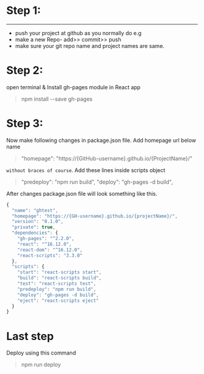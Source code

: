 # Step 1:
***
- push your project at github as you normally do e.g
- make a new Repo- add>> commit>> push
- make sure your git repo name and project names are same.
# Step 2: 
open terminal & Install gh-pages module in React app
> npm install --save gh-pages

# Step 3:
Now make following changes in package.json file.
Add homepage url below name
> "homepage": "https://{GitHub-username}.github.io/{ProjectName}/" 

 `without braces of course`.
Add these lines inside scripts object

> "predeploy": "npm run build",
    "deploy": "gh-pages -d build",


After changes package.json file will look something like this.

```js
{
  "name": "ghtest",
  "homepage": "https://{GH-username}.github.io/{projectName}/", 
  "version": "0.1.0",
  "private": true,
  "dependencies": {
    "gh-pages": "^2.2.0",
    "react": "^16.12.0",
    "react-dom": "^16.12.0",
    "react-scripts": "3.3.0"
  },
  "scripts": {
    "start": "react-scripts start",
    "build": "react-scripts build",
    "test": "react-scripts test",
    "predeploy": "npm run build",
    "deploy": "gh-pages -d build",
    "eject": "react-scripts eject"
  }
}
```

# Last step 
Deploy using this command

> npm run deploy